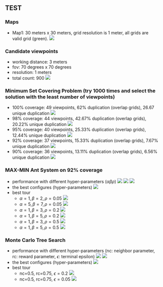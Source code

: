 ## TEST  

### Maps
- Map1: 30 meters x 30 meters, grid resolution is 1 meter, all grids are valid grid (green).
![](./image/map331.jpeg)

### Candidate viewpoints
- working distance: 3 meters
- fov: 70 degrees x 70 degrees
- resolution: 1 meters
- total count: 900
![](./image/vpcandidate-u-m1.jpeg)

### Minimum Set Covering Problem (try 1000 times and select the solution with the least number of viewpoints)
- 100% coverage: 49 viewpoints, 62% duplication (overlap grids), 26.67 unique duplication
![](./image/scp-m1-vp1-100c.jpeg)
- 98% coverage: 44 viewpoints, 42.67% duplication (overlap grids), 20.22% unique duplication
![](./image/scp-m1-vp1-98c.jpeg)
- 95% coverage: 40 viewpoints, 25.33% duplication (overlap grids), 12.44% unique duplication
![](./image/scp-m1-vp1-95c.jpeg)
- 92% coverage: 37 viewpoints, 15.33% duplication (overlap grids), 7.67% unique duplication
![](./image/scp-m1-vp1-92c.jpeg)
- 90% coverage: 36 viewpoints, 13.11% duplication (overlap grids), 6.56% unique duplication
![](./image/scp-m1-vp1-90c.jpeg)

### MAX-MIN Ant System on 92% coverage
- performance with different hyper-parameters ($\alpha \beta \rho$)
![](./image/MMAS-m1-rho005.png)
![](./image/MMAS-m1-rho02.png)
![](./image/MMAS-m1-rho05.png)
- the best configures (hyper-parameters)
![](./image/MMAS-m1-best.png)
- best tour
  - $\alpha=1, \beta=2, \rho=0.05$
![](./image/MMAS-m1-best-a1b2r005.jpeg)
  - $\alpha=5, \beta=7, \rho=0.05$
![](./image/MMAS-m1-best-a5b7r005.jpeg)
  - $\alpha=1, \beta=3, \rho=0.2$
![](./image/MMAS-m1-best-a1b3r02.jpeg)
  - $\alpha=1, \beta=5, \rho=0.2$
![](./image/MMAS-m1-best-a1b5r02.jpeg)
  - $\alpha=1, \beta=3, \rho=0.5$
![](./image/MMAS-m1-best-a1b3r05.jpeg)
  - $\alpha=1, \beta=5, \rho=0.5$
![](./image/MMAS-m1-best-a1b5r05.jpeg)


### Monte Carlo Tree Search
- performance with different hyper-parameters (nc: neighbor parameter, rc: reward parameter,  $\epsilon$: terminal epsilon)
![](./image/MCTS-m1-n4-e005.png)
![](./image/MCTS-m1-n4-e02.png)
- the best configures (hyper-parameters)
![](./image/MMAS-m1-n4-best.png)
- best tour
  - nc=0.5, rc=0.75, $\epsilon=0.2$
![](./image/MCTS-m1-best-n4-nc05rc075e02.jpeg)
  - nc=0.5, rc=0.75, $\epsilon=0.05$
![](./image/MMAS-m1-best-a5b7r005.jpeg)
